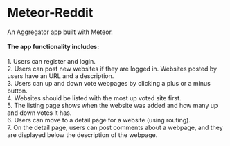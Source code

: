 # Meteor-Reddit
An Aggregator app built with Meteor.
<br /><br />
<b>The app functionality includes:</b><br /><br />
	1. Users can register and login.<br />
	2. Users can post new websites if they are logged in. Websites posted by users have an URL and a description.<br />
	3. Users can up and down vote webpages by clicking a plus or a minus button.<br />
	4. Websites should be listed with the most up voted site first.<br />
	5. The listing page shows when the website was added and how many up and down votes it has.<br />
	6. Users can move to a detail page for a website (using routing).<br />
	7. On the detail page, users can post comments about a webpage, and they are displayed below the description of the webpage.
